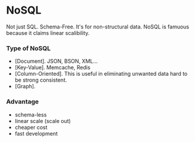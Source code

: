 # NoSQL

Not just SQL. Schema-Free.
It's for non-structural data. NoSQL is famuous because it claims linear scalibility.

### Type of NoSQL

- [Document]. JSON, BSON, XML...
- [Key-Value]. Memcache, Redis
- [Column-Oriented]. This is useful in eliminating unwanted data hard to be strong consistent.
- [Graph].

### Advantage

- schema-less
- linear scale (scale out)
- cheaper cost
- fast development
